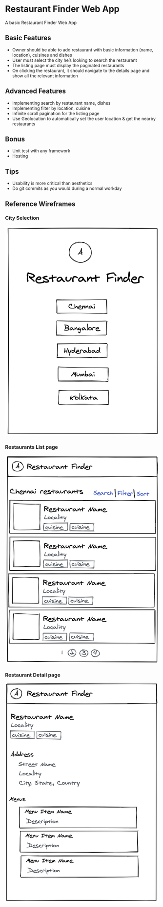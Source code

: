 # Restaurant Finder Web App

A basic Restaurant Finder Web App

## Basic Features

- Owner should be able to add restaurant with basic information (name, location), cuisines and dishes
- User must select the city he’s looking to search the restaurant
- The listing page must display the paginated restaurants
- On clicking the restaurant, it should navigate to the details page and show all the relevant information

## Advanced Features

- Implementing search by restaurant name, dishes
- Implementing filter by location, cuisine
- Infinite scroll pagination for the listing page
- Use Geolocation to automatically set the user location & get the nearby restaurants

## Bonus

- Unit test with any framework
- Hosting

## Tips

- Usability is more critical than aesthetics
- Do git commits as you would during a normal workday

## Reference Wireframes

### City Selection

![City Selection](Restaurant-Finder-1.png)

### Restaurants List page

![Restaurants List page](Restaurant-Finder-2.png)

### Restaurant Detail page

![Restaurant Detail page](Restaurant-Finder-3.png)
